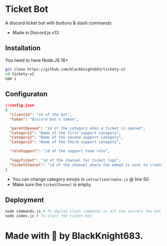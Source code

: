# Ticket Bot

A discord ticket bot with buttons & slash commands
- Made in Discord.js v13

## Installation

You need to have Node.JS 16+

``````bash
git clone https://github.com/blackknight683/tickety-v2
cd tickety-v2
npm i
``````

## Configuraton

```json
//config.json
{
  "clientId": "id of the bot",
  "token": "Discord bot's token",

  "parentOpened": "id of the category when a ticket is opened",
  "Category1": "Name of the first support category",
  "Category2": "Name of the second support category",
  "Category3": "Name of the third support category",

  "roleSupport": "id of the support team role",
  
  "logsTicket": "id of the channel for ticket logs",
  "ticketChannel": "id of the channel where the embed is sent to create a ticket"
}
```

+ You can change category emojis in `intractionCreate.js` @ line 50.
+ Make sure the `ticketChannel` is empty.

## Deployment
```bash
node commands.js # To deploy slash commands in all the servers the bot is in
node index.js # To start the ticket-bot
```

# Made with 💜 by BlackKnight683. 
